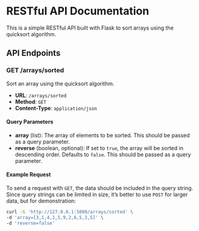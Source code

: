 # RESTful API Documentation

This is a simple RESTful API built with Flask to sort arrays using the quicksort algorithm.

## API Endpoints

### GET /arrays/sorted

Sort an array using the quicksort algorithm.

- **URL**: `/arrays/sorted`
- **Method**: `GET`
- **Content-Type**: `application/json`

#### Query Parameters

- **array** (list): The array of elements to be sorted. This should be passed as a query parameter.
- **reverse** (boolean, optional): If set to `true`, the array will be sorted in descending order. Defaults to `false`. This should be passed as a query parameter.

#### Example Request

To send a request with `GET`, the data should be included in the query string. Since query strings can be limited in size, it’s better to use `POST` for larger data, but for demonstration:

```sh
curl -G 'http://127.0.0.1:5000/arrays/sorted' \
-d 'array=[3,1,4,1,5,9,2,6,5,3,5]' \
-d 'reverse=false'
